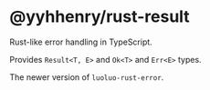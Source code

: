 # @yyhhenry/rust-result

Rust-like error handling in TypeScript.

Provides `Result<T, E>` and `Ok<T>` and `Err<E>` types.

The newer version of `luoluo-rust-error`.
